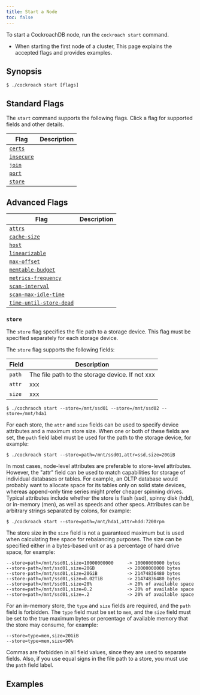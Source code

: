 ```yaml
---
title: Start a Node
toc: false
---
```


To start a CockroachDB node, run the `cockroach start` command. 

- When starting the first node of a cluster, This page explains the accepted flags and provides examples. 

<div id="toc"></div>

## Synopsis

~~~
$ ./cockroach start [flags]
~~~

## Standard Flags

The `start` command supports the following flags. Click a flag for supported fields and other details. 

Flag | Description
-----|-----------
[`certs`](#certs) |
[`insecure`](#insecure) | 
[`join`](#join) |
[`port`](#port) |
[`store`](#store) |

## Advanced Flags

Flag | Description
-----|------------
[`attrs`](#attrs) |
[`cache-size`](#cache-size) |
[`host`](#host) |
[`linearizable`](#linearizable) |
[`max-offset`](#max-offset) |
[`memtable-budget`](#memtable-budget) |
[`metrics-frequency`](#metrics-frequency) |
[`scan-interval`](#scan-interval) |
[`scan-max-idle-time`](#scan-max-idle-time) |
[`time-until-store-dead`](#time-until-store-dead) |

### `store`

The `store` flag specifies the file path to a storage device. This flag must be specified separately for each storage device. 

The `store` flag supports the following fields:

Field | Description
------|------------
`path` | The file path to the storage device. If not xxx
`attr` | xxx
`size` | xxx


~~~ shell
$ ./cochraoch start --store=/mnt/ssd01 --store=/mnt/ssd02 --store=/mnt/hda1
~~~

For each store, the `attr` and `size` fields can be used to specify device attributes and a maximum store size. When one or both of these fields are set, the `path` field label must be used for the path to the storage device, for example:

~~~ shell
$ ./cockroach start --store=path=/mnt/ssd01,attr=ssd,size=20GiB
~~~

In most cases, node-level attributes are preferable to store-level attributes. However, the "attr" field can be used to match capabilities for storage of individual databases or tables. For example, an OLTP database would probably want to allocate space for its tables only on solid state devices, whereas append-only time series might prefer cheaper spinning drives. Typical attributes include whether the store is flash (ssd), spinny disk (hdd), or in-memory (men), as well as speeds and other specs. Attributes can be arbitrary strings separated by colons, for example:

~~~ shell
$ ./cockroach start --store=path=/mnt/hda1,attr=hdd:7200rpm
~~~

The store size in the `size` field is not a guaranteed maximum but is used when calculating free space for rebalancing purposes. The size can be specified either in a bytes-based unit or as a percentage of hard drive space, for example:

~~~ shell
--store=path=/mnt/ssd01,size=10000000000     -> 10000000000 bytes
--store-path=/mnt/ssd01,size=20GB            -> 20000000000 bytes
--store-path=/mnt/ssd01,size=20GiB           -> 21474836480 bytes
--store-path=/mnt/ssd01,size=0.02TiB         -> 21474836480 bytes
--store=path=/mnt/ssd01,size=20%             -> 20% of available space
--store=path=/mnt/ssd01,size=0.2             -> 20% of available space
--store=path=/mnt/ssd01,size=.2              -> 20% of available space
~~~

For an in-memory store, the `type` and `size` fields are required, and the `path` field is forbidden. The `type` field must be set to `mem`, and the `size` field must be set to the true maximum bytes or percentage of available memory that the store may consume, for example:

~~~ shell
--store=type=mem,size=20GiB
--store=type=mem,size=90%
~~~

Commas are forbidden in all field values, since they are used to separate fields. Also, if you use equal signs in the file path to a store, you must use the `path` field label.

## Examples